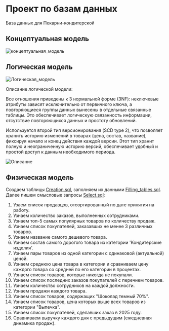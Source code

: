 # Проект по базам данных
База данных для Пекарни-кондитерской

## Концептуальная модель
![концептуальная_модель](https://github.com/user-attachments/assets/ab781a9c-3abc-43bc-adfb-60a3d3fa6b58)

## Логическая модель
![Логическая_модель](https://github.com/user-attachments/assets/f640f581-ae80-4334-a2d4-1be8fe12243a)

Описание логической модели:

Все отношения приведены к 3 нормальной форме (3NF): неключевые атрибуты зависят исключительно от первичного ключа, а повторяющиеся группы данных вынесены в отдельные связанные таблицы. Это обеспечивает логическую связанность информации, отсутствие повторяющихся данных и простоту обновлений.

Используется второй тип версионирования (SCD type 2), что позволяет хранить историю изменений в товарах (цена, состав, название), фиксируя начало и конец действия каждой версии. Этот тип хранит полную и неограниченную историю версий, обеспечивает удобный и простой доступ к данным необходимого периода.

![Описание](https://github.com/user-attachments/assets/4da4da71-1ec7-44d5-bd82-dfb958137065)

## Физическая модель
Создаем таблицы [Creation.sql](https://github.com/mariawasnotfound/db_project/edit/main/Creation.sql), заполняем их данными [Filling_tables.sql](https://github.com/mariawasnotfound/db_project/edit/main/Filling_tables.sql). Далее пишем смысловые запросы [Select.sql](https://github.com/mariawasnotfound/db_project/edit/main/Select.sql):
1. Узаем список продавцов, отсортированный по дате принятия на работу.
2. Узнаем количество заказов, выполненных сотрудниками.
3. Узнаем топ-5 самых популярных товаров по количеству продаж.
4. Узнаем список покупателей, заказавших не менее 3 различных товаров.
5. Узнаем название самого дешевого товара.
6. Узнаем состав самого дорогого товара из категории 'Кондитерские изделия'.
7. Узнаем пары товаров из одной категории с одинаковой (актуальной) ценой.
8. Узнаем среднюю цена товара в категории и сравниваем цену каждого товара со средней по его категории в процентах.
9. Узнаем список товаров, которые никогда не покупали.
10. Узнаем список последних заказов покупателей с перечнем товаров.
11. Узнаем количество сотрудников на каждой должности.
12. Узнаем продажи каждого товара.
13. Узнаем список товаров, содержащих "Шоколад темный 70%".
14. Узнаем список товаров, цена которых выше всех товаров из категории "Выпечка".
15. Узнаем список покупателей, сделавших заказ в 2025 году.
16. Сравниваем выручку каждого дня с предыдущим (ежедневная динамика продаж).
